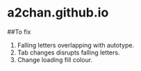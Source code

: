 # a2chan.github.io

##To fix
1. Falling letters overlapping with autotype.
2. Tab changes disrupts falling letters.
3. Change loading fill colour.
